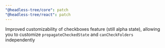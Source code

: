 ```yaml
---
"@headless-tree/core": patch
"@headless-tree/react": patch
---
```


Improved customizability of checkboxes feature (still alpha state), allowing you to customize `propagateCheckedState` and `canCheckFolders` independently
